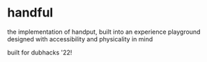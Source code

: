 # handful
the implementation of handput, built into an experience playground designed with accessibility and physicality in mind

built for dubhacks '22!
